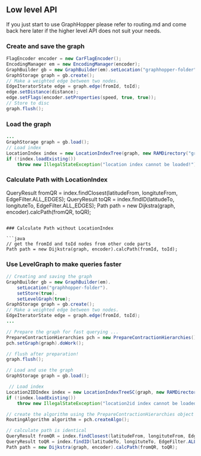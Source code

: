 ## Low level API

If you just start to use GraphHopper please refer to routing.md and come back here later if the
higher level API does not suit your needs.

### Create and save the graph

```java
FlagEncoder encoder = new CarFlagEncoder();
EncodingManager em = new EncodingManager(encoder);
GraphBuilder gb = new GraphBuilder(em).setLocation("graphhopper-folder").setStore(true);
GraphStorage graph = gb.create();
// Make a weighted edge between two nodes.
EdgeIteratorState edge = graph.edge(fromId, toId);
edge.setDistance(distance);
edge.setFlags(encoder.setProperties(speed, true, true));
// Store to disc
graph.flush();
```

### Load the graph

```java
...
GraphStorage graph = gb.load();
// Load index
LocationIndex index = new LocationIndexTree(graph, new RAMDirectory("graphhopper-folder", true));
if (!index.loadExisting())
    throw new IllegalStateException("location index cannot be loaded!");
```

### Calculate Path with LocationIndex
QueryResult fromQR = index.findClosest(latitudeFrom, longituteFrom, EdgeFilter.ALL_EDGES);
QueryResult toQR = index.findID(latitudeTo, longituteTo, EdgeFilter.ALL_EDGES);
Path path = new Dijkstra(graph, encoder).calcPath(fromQR, toQR);
```

### Calculate Path without LocationIndex

```java
// get the fromId and toId nodes from other code parts
Path path = new Dijkstra(graph, encoder).calcPath(fromId, toId);
```

### Use LevelGraph to make queries faster

```java
// Creating and saving the graph
GraphBuilder gb = new GraphBuilder(em).
    setLocation("graphhopper-folder").
    setStore(true).
    setLevelGraph(true);
GraphStorage graph = gb.create();
// Make a weighted edge between two nodes.
EdgeIteratorState edge = graph.edge(fromId, toId);
...

// Prepare the graph for fast querying ...
PrepareContractionHierarchies pch = new PrepareContractionHierarchies();
pch.setGraph(graph).doWork();

// flush after preparation!
graph.flush();

// Load and use the graph
GraphStorage graph = gb.load();

 // Load index
Location2IDIndex index = new LocationIndexTreeSC(graph, new RAMDirectory("graphhopper-folder", true));
if (!index.loadExisting())
    throw new IllegalStateException("location2id index cannot be loaded!");

// create the algorithm using the PrepareContractionHierarchies object
RoutingAlgorithm algorithm = pch.createAlgo();

// calculate path is identical
QueryResult fromQR = index.findClosest(latitudeFrom, longituteFrom, EdgeFilter.ALL_EDGES);
QueryResult toQR = index.findID(latitudeTo, longituteTo, EdgeFilter.ALL_EDGES);
Path path = new Dijkstra(graph, encoder).calcPath(fromQR, toQR);
```